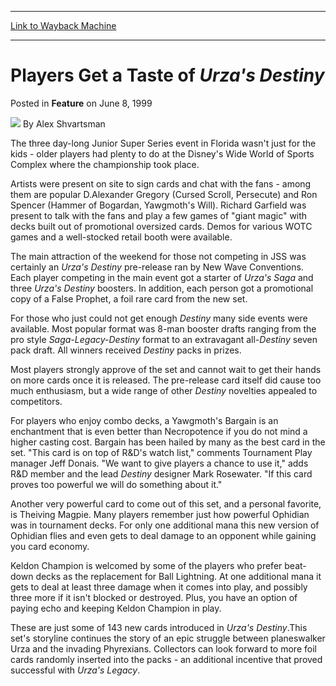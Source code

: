 
---
[Link to Wayback Machine](https://web.archive.org/web/20220119224021/https://magic.wizards.com/en/articles/archive/feature/players-get-taste-urzas-destiny-1999-06-08)

[_metadata_:wayback_url]:- "https://magic.wizards.com/en/articles/archive/feature/players-get-taste-urzas-destiny-1999-06-08"
[_metadata_:wayback_raw_url]:- "https://web.archive.org/web/20220119224021id_/https://magic.wizards.com/en/articles/archive/feature/players-get-taste-urzas-destiny-1999-06-08"
[_metadata_:wayback_capture_timestamp]:- "2022-01-19 22:40:21+00:00"
[_metadata_:description]:- "The three day-long Junior Super Series event in Florida wasn't just for the kids - older players had plenty to do at the Disney's Wide World of Sports Complex where the championship took place. Artists were present on site to sign cards and chat with the fans - among them are popular D.Alexander Gregory (Cursed Scroll, Persecute) and Ron Spencer (Hammer of Bogardan, Yawgmoth's"
[_metadata_:generator]:- "Drupal 7 (http://drupal.org)"
---


Players Get a Taste of *Urza's Destiny*
=======================================



 Posted in **Feature**
 on June 8, 1999 






![](https://media.magic.wizards.com/styles/auth_small/public/images/person/authorpic_alexshvartsman.jpg)
By Alex Shvartsman











The three day-long Junior Super Series event in Florida wasn't just for the 
kids - older players had plenty to do at the Disney's Wide World of Sports 
Complex where the championship took place.


Artists were present on site to sign cards and chat with the fans - among 
them are popular D.Alexander Gregory (Cursed Scroll, Persecute) and Ron Spencer 
(Hammer of Bogardan, Yawgmoth's Will). Richard Garfield was present to talk with 
the fans and play a few games of "giant magic" with decks built out of 
promotional oversized cards. Demos for various WOTC games and a well-stocked 
retail booth were available.


The main attraction of the weekend for those not competing in JSS was 
certainly an *Urza's Destiny* pre-release ran by New Wave Conventions. Each 
player competing in the main event got a starter of *Urza's Saga* and three 
*Urza's Destiny* boosters. In addition, each person got a promotional copy 
of a False Prophet, a foil rare card from the new set.


For those who just could not get enough *Destiny* many side events were 
available. Most popular format was 8-man booster drafts ranging from the pro 
style *Saga-Legacy-Destiny* format to an extravagant all-*Destiny* 
seven pack draft. All winners received *Destiny* packs in prizes.


Most players strongly approve of the set and cannot wait to get their hands 
on more cards once it is released. The pre-release card itself did cause too 
much enthusiasm, but a wide range of other *Destiny* novelties appealed to 
competitors.


For players who enjoy combo decks, a Yawgmoth's Bargain is an enchantment 
that is even better than Necropotence if you do not mind a higher casting cost. 
Bargain has been hailed by many as the best card in the set. "This card is on 
top of R&D's watch list," comments Tournament Play manager Jeff Donais. "We 
want to give players a chance to use it," adds R&D member and the lead 
*Destiny* designer Mark Rosewater. "If this card proves too powerful we 
will do something about it."


Another very powerful card to come out of this set, and a personal favorite, 
is Theiving Magpie. Many players remember just how powerful Ophidian was in 
tournament decks. For only one additional mana this new version of Ophidian 
flies and even gets to deal damage to an opponent while gaining you card 
economy.


Keldon Champion is welcomed by some of the players who prefer beat-down decks 
as the replacement for Ball Lightning. At one additional mana it gets to deal at 
least three damage when it comes into play, and possibly three more if it isn't 
blocked or destroyed. Plus, you have an option of paying echo and keeping Keldon 
Champion in play.


These are just some of 143 new cards introduced in *Urza's Destiny*.This 
set's storyline continues the story of an epic struggle between planeswalker 
Urza and the invading Phyrexians. Collectors can look forward to more foil cards 
randomly inserted into the packs - an additional incentive that proved 
successful with *Urza's Legacy*.







